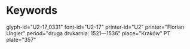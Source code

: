 # Keywords
glyph-id="U2-17_0331"
font-id="U2-17"
printer-id="U2"
printer="Florian Ungler"
period="druga drukarnia: 1521—1536"
place="Kraków"
PT plate="357"
